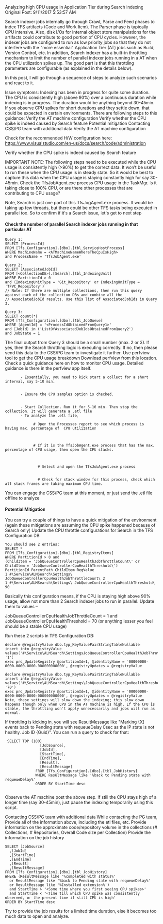 Analyzing high CPU usage in Application Tier during Search Indexing
Original Post: 9/11/2017 5:53:57 AM


Search indexer jobs internally go through Crawl, Parse and Feed phases to index TFS artifacts (Code and Work Item). The Parser phase is typically CPU intensive. Also, disk I/Os for internal object store manipulations for the artifacts could contribute to good portion of CPU cycles. However, the indexer jobs are configured to run as low priority jobs so that they do not interfere with the "more essential" Application Tier (AT) jobs such as Build, Version Control, etc. In addition, Search indexer has a built-in throttling mechanism to limit the number of parallel indexer jobs running in a AT when the CPU utilization spikes up. The good part is that this throttling parameters are configurable (as explained in the details below).

In this post, I will go through a sequence of steps to analyze such scenarios and react to it.

Issue symptoms:
Indexing has been in progress for quite some duration.
The CPU is consistently high (above 90%) over a continuous duration while indexing is in progress. The duration would be anything beyond 30-45min. If you observe CPU spikes for short durations and they settle down, that could be expected in certain environments.
There are following steps to this guidance:
Verify the AT machine configuration
Verify whether the CPU spike is indeed caused by Search feature
Potential mitigation
Contacting CSS/PG team with additional data
Verify the AT machine configuration

Check for the recommended H/W configuration here: https://www.visualstudio.com/en-us/docs/search/code/administration

Verify whether the CPU spike is indeed caused by Search feature

IMPORTANT NOTE: The following steps need to be executed while the CPU usage is consistently high (>90%) to get the correct data. It won’t be useful to run these when the CPU usage is in steady state. So it would be best to capture this data when the CPU usage is staying constantly high for say 30-45min.
Check the TfsJobAgent.exe process CPU usage in the TaskMgr. Is it taking close to 100% CPU, or are there other processes that are contributing to CPU usage?

Note, Search is just one part of this TfsJogAgent.exe process. It would be taking up few threads, but there could be other TFS tasks being executed in parallel too. So to confirm if it's a Search issue, let's get to next step

#### Check the number of parallel Search indexer jobs running in that particular AT
```
Query 1:
SELECT [ProcessId]
FROM [Tfs_Configuration].[dbo].[tbl_ServiceHostProcess]
WHERE MachineName = <ATMachineNameWhereTheCpuIsHigh>
and ProcessName = 'TfsJobAgent.exe'
```

```
Query 2:
SELECT [AssociatedJobId]
FROM [<CollectionDB>].[Search].[tbl_IndexingUnit]
WHERE PartitionId > 0 
and (IndexingUnitType = 'Git_Repository' or IndexingUnitType = 'TFVC_Repository')
// Note: If there are multiple collections, then run this query against each of the collection DBs and combine all the
// AssociatedJobId results. Use this list of AssociatedJobIds in Query 3.
```

```
Query 3:
SELECT count(*)
FROM [Tfs_Configuration].[dbo].[tbl_JobQueue]
WHERE [AgentId] = '<ProcessIdObtainedFromQuery1>'
and [JobId] in ('ListOfAssociatedJobIdsObtainedFromQuery2')
and JobState = 1
```


The final output from Query 3 should be a small number (max. 2 or 3). If yes, then the Search throttling logic is executing correctly. If no, then please send this data to the CSS/PG team to investigate it further.
Use perfview tool to get the CPU usage breakdown
  Download perfview from this location. Check a quick guidance here on how to monitor CPU usage. Detailed guidance is there in the perfview app itself.

           - Essentially, you need to kick start a collect for a short interval, say 5-10 min.


           - Ensure the CPU samples option is checked.


           - Start Collection. Run it for 5-10 min. Then stop the collection. It will generate a .etl file
           - To analyze the .etl file,

                 # Open the Processes report to see which process is having max. percentage of  CPU utilization



                 # If it is the TfsJobAgent.exe process that has the max. percentage of CPU usage, then open the CPU stacks.



                   # Select and open the TfsJobAgent.exe process


                   # Check for stack window for this process, check which all stack frames are taking maximum CPU time.

You can engage the CSS/PG team at this moment, or just send the .etl file offline to analyze

#### Potential Mitigation
You can try a couple of things to have a quick mitigation of the environment (again these mitigations are assuming the CPU spike happened because of Search only)
Update the CPU throttle configurations for Search in the TFS Configuration DB

```
You should see 2 entries:
SELECT *
FROM [Tfs_Configuration].[dbo].[tbl_RegistryItems]
WHERE PartitionId > 0 and
(ChildItem = 'JobQueueControllerCpuHealthJobThrottleCount\' or ChildItem = 'JobQueueControllerCpuHealthThreshold\')
PartitionId ParentPath ChildItem RegValue
1 #\Service\ALMSearch\Settings\ JobQueueControllerCpuHealthJobThrottleCount\ 2
1 #\Service\ALMSearch\Settings\ JobQueueControllerCpuHealthThreshold\ 90
```

Basically this configuration means, if the CPU is staying high above 90% usage, allow not more than 2 Search indexer jobs to run in parallel.
Update them to values –

JobQueueControllerCpuHealthJobThrottleCount = 1 and
JobQueueControllerCpuHealthThreshold = 70 (or anything lesser you feel should be a stable CPU usage)

Run these 2 scripts in TFS Configuration DB:

```
declare @registryValue dbo.typ_KeyValuePairStringTableNullable
insert into @registryValue values('#\Service\ALMSearch\SettingsJobQueueControllerCpuHealthJobThrottleCount\', '1')
exec prc_UpdateRegistry @partitionId=1, @identityName = '00000000-0000-0000-0000-000000000000', @registryUpdates = @registryValue
```

```
declare @registryValue dbo.typ_KeyValuePairStringTableNullable
insert into @registryValue values('#\Service\ALMSearch\Settings\JobQueueControllerCpuHealthThreshold\', '70')
exec prc_UpdateRegistry @partitionId=1, @identityName = '00000000-0000-0000-0000-000000000000', @registryUpdates = @registryValue
Note, these settings will slow down the indexing; this slow down happens though only when CPU in the AT machine is high. If the CPU is stable, the throttling won't apply unnecessarily and jobs will run as normal.
```

If throttling is kicking in, you will see ResultMessage like "Marking {X} events back to Pending state with requeueDelay 0sec as the IP state is not healthy. Job ID {Guid}". You can run a query to check for that:

``` 
 SELECT TOP (100)
                [JobSource],
                [JobId],
                [StartTime],
                [EndTime],
                [Result],
                [ResultMessage]
              FROM [Tfs_Configuration].[dbo].[tbl_JobHistory]
              WHERE ResultMessage like '%back to Pending state with requeueDelay%'
              ORDER BY StartTime desc
              
```              
Observe the AT machine post the above step. If still the CPU stays high of a longer time (say 30-45min), just pause the indexing temporarily using this script.

Contacting CSS/PG team with additional data
While contacting the PG team,
Provide all of the information above, including the etl files, etc.
Provide information on the approximate code/repository volume in the collections (# Collections, # Repositories, Overall Code size per Collection)
Provide the information on the job history

```
SELECT [JobSource]
  ,[JobId]
  ,[StartTime]
  ,[EndTime]
  ,[Result]
  ,[ResultMessage]
FROM [Tfs_Configuration].[dbo].[tbl_JobHistory]
WHERE (ResultMessage like '%completed with status%'
  or ResultMessage like '%back to Pending state with requeueDelay%'
  or ResultMessage like '%Installed extension%')
  and StartTime > '<Some time where you first seeing CPU spikes>'
  and StartTime < '<Time till which CPU spike was consistently observed, or the present time if still CPU is high'
ORDER BY StartTime desc

```

Try to provide the job results for a limited time duration, else it becomes too much data to open and analyze.
